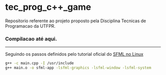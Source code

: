 # tec_prog_c++_game
Repositorio referente ao projeto proposto pela Disciplina Tecnicas de Programacao da UTFPR.

### Compilacao até aqui.
---
Seguindo os passos definidos pelo tutorial oficial do [SFML no Linux](https://www.sfml-dev.org/tutorials/2.6/start-linux.php)

```bash
g++ -c main.cpp -I /usr/include
g++ main.o -o sfml-app -lsfml-graphics -lsfml-window -lsfml-system
```
